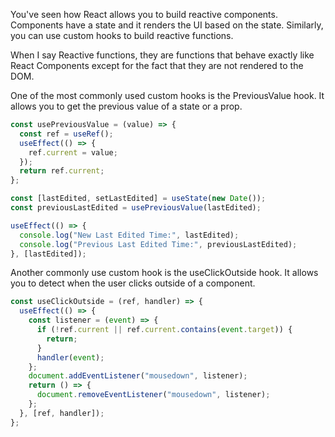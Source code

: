 You've seen how React allows you to build reactive components. Components have a state and it renders the UI based on the state. Similarly, you can use custom hooks to build reactive functions.

When I say Reactive functions, they are functions that behave exactly like React Components except for the fact that they are not rendered to the DOM.

One of the most commonly used custom hooks is the PreviousValue hook. It allows you to get the previous value of a state or a prop.

```js
const usePreviousValue = (value) => {
  const ref = useRef();
  useEffect(() => {
    ref.current = value;
  });
  return ref.current;
};
```

```js
const [lastEdited, setLastEdited] = useState(new Date());
const previousLastEdited = usePreviousValue(lastEdited);

useEffect(() => {
  console.log("New Last Edited Time:", lastEdited);
  console.log("Previous Last Edited Time:", previousLastEdited);
}, [lastEdited]);
```

Another commonly use custom hook is the useClickOutside hook. It allows you to detect when the user clicks outside of a component.

```js
const useClickOutside = (ref, handler) => {
  useEffect(() => {
    const listener = (event) => {
      if (!ref.current || ref.current.contains(event.target)) {
        return;
      }
      handler(event);
    };
    document.addEventListener("mousedown", listener);
    return () => {
      document.removeEventListener("mousedown", listener);
    };
  }, [ref, handler]);
};
```
